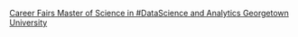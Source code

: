 [Career Fairs   Master of Science in #DataScience and Analytics   Georgetown University](https://qi.tc/qi/115230)